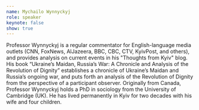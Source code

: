 ```yaml
---
name: Mychailo Wynnyckyj
role: speaker
keynote: false
show: true
---
```


Professor Wynnyckyj is a regular commentator for English-language media outlets (CNN, FoxNews, AlJazeera, BBC, CBC, CTV, KyivPost, and others), and provides analysis on current events in his "Thoughts from Kyiv" blog. His book “Ukraine’s Maidan, Russia’s War: A Chronicle and Analysis of the Revolution of Dignity” establishes a chronicle of Ukraine’s Maidan and Russia’s ongoing war, and puts forth an analysis of the Revolution of Dignity from the perspective of a participant observer.
Originally from Canada, Professor Wynnyckyj holds a PhD in sociology from the University of Cambridge (UK). He has lived permanently in Kyiv for two decades with his wife and four children.